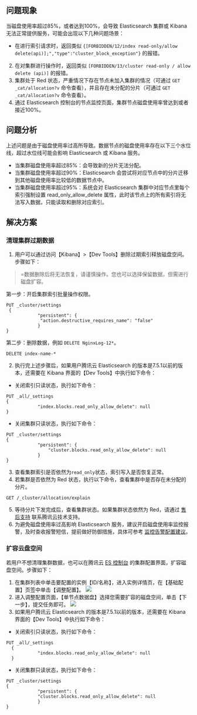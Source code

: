 ## 问题现象
当磁盘使用率超过85%，或者达到100%，会导致 Elasticsearch 集群或 Kibana 无法正常提供服务，可能会出现以下几种问题场景：
- 在进行索引请求时，返回类似 `{[FORBIDDEN/12/index read-only/allow delete(api)];","type":"cluster_block_exception"}` 的报错。
2. 在对集群进行操作时，返回类似 `[FORBIDDEN/13/cluster read-only / allow delete (api)]` 的报错。
3. 集群处于 Red 状态，严重情况下存在节点未加入集群的情况（可通过 `GET _cat/allocation?v` 命令查看），并且存在未分配的分片（可通过 `GET _cat/allocation?v` 命令查看）。
4. 通过 Elasticsearch 控制台的节点监控页面，集群节点磁盘使用率曾达到或者接近100%。

## 问题分析
上述问题是由于磁盘使用率过高所导致。数据节点的磁盘使用率存在以下三个水位线，超过水位线可能会影响 Elasticsearch 或 Kibana 服务。
- 当集群磁盘使用率超过85%：会导致新的分片无法分配。
- 当集群磁盘使用率超过90%：Elasticsearch 会尝试将对应节点中的分片迁移到其他磁盘使用率比较低的数据节点中。
- 当集群磁盘使用率超过95%：系统会对 Elasticsearch 集群中对应节点里每个索引强制设置 read_only_allow_delete 属性，此时该节点上的所有索引将无法写入数据，只能读取和删除对应索引。

## 解决方案
### 清理集群过期数据
1. 用户可以通过访问【Kibana】>【Dev Tools】删除过期索引释放磁盘空间。步骤如下：
>=数据删除后将无法恢复，请谨慎操作。您也可以选择保留数据，但需进行磁盘扩容。
>
第一步：开启集群索引批量操作权限。
```
PUT _cluster/settings
 {
			"persistent": {
			 "action.destructive_requires_name": "false"
			}
}
```
第二步：删除数据，例如 `DELETE NginxLog-12*`。
```
DELETE index-name-*
```
2. 执行完上述步骤后，如果用户腾讯云 Elasticsearch 的版本是7.5.1以前的版本，还需要在 Kibana 界面的【Dev Tools】中执行如下命令：
 - 关闭索引只读状态，执行如下命令：
```
PUT _all/_settings
{
			"index.blocks.read_only_allow_delete": null
}
```
 - 关闭集群只读状态，执行如下命令：
```
PUT _cluster/settings
{
			"persistent": {
				"cluster.blocks.read_only_allow_delete": null
			}
}
```
3. 查看集群索引是否依然为`read_only`状态，索引写入是否恢复正常。
4. 若集群是否依然为 Red 状态，执行以下命令，查看集群中是否存在未分配的分片。
```
GET /_cluster/allocation/explain
```
5. 等待分片下发完成后，查看集群状态。如果集群状态依然为 Red，请通过 [售后支持](https://cloud.tencent.com/online-service?from=connect-us) 联系腾讯云技术支持。
6. 为避免磁盘使用率过高影响 Elasticsearch 服务，建议开启磁盘使用率监控报警，及时查收报警短信，提前做好防御措施，具体可参考 [监控告警配置建议](https://cloud.tencent.com/document/product/845/35572)。

### 扩容云盘空间
若用户不想清理集群数据，也可以在腾讯云 [ES 控制台](https://console.cloud.tencent.com/es) 的集群配置界面，扩容磁盘空间。步骤如下：
1. 在集群列表中单击要配置的实例【ID/名称】，进入实例详情页，在【基础配置】页签中单击【调整配置】。
![](https://main.qcloudimg.com/raw/2efb62516f0db1aabf4df16deb237739.png)
2. 进入调整配置页面，【单节点数据盘】选择您需要扩容的磁盘空间，单击【下一步】，提交任务即可。
![](https://main.qcloudimg.com/raw/33d809a66201d21343d19f17646439fa.png)
3. 如果用户腾讯云 Elasticsearch 的版本是7.5.1以前的版本，还需要在 Kibana 界面的【Dev Tools】中执行如下命令：
 - 关闭索引只读状态，执行如下命令：
```
PUT _all/_settings
  {
			"index.blocks.read_only_allow_delete": null
  }
```
 - 关闭集群只读状态，执行如下命令：
```
PUT _cluster/settings
{
			"persistent": {
			"cluster.blocks.read_only_allow_delete": null
			}
}
```

